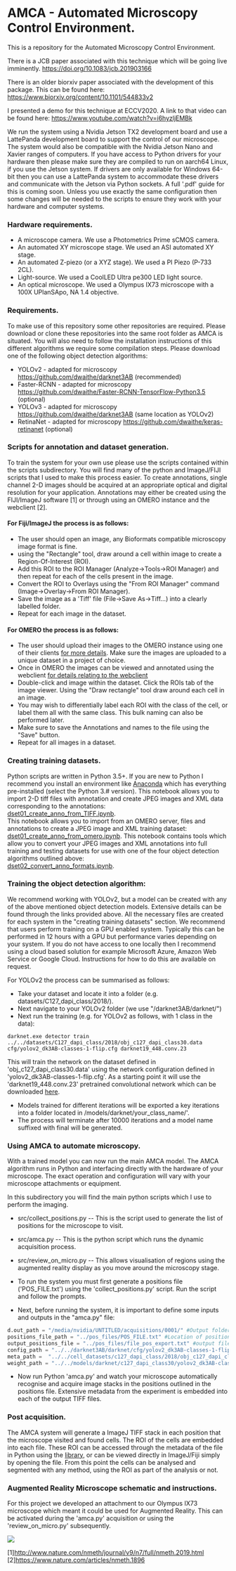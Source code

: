 # AMCA - Automated Microscopy Control Environment.
This is a repository for the Automated Microscopy Control Environment.

There is a JCB paper associated with this technique which will be going live imminently.
https://doi.org/10.1083/jcb.201903166

There is an older biorxiv paper associated with the development of this package. This can be found here:
https://www.biorxiv.org/content/10.1101/544833v2

I presented a demo for this technique at ECCV2020. A link to that video can be found here:
https://www.youtube.com/watch?v=i6hyzljEMBk

We run the system using a Nvidia Jetson TX2 development board and use a LattePanda development board to support the control of our microscope. The system would also be compatible with the Nvidia Jetson Nano and Xavier ranges of computers. If you have access to Python drivers for your hardware then please make sure they are compiled to run on aarch64 Linux, if you use the Jetson system. If drivers are only available for Windows 64-bit then you can use a LattePanda system to accommodate these drivers and communicate with the Jetson via Python sockets. A full '.pdf' guide for this is coming soon. Unless you use exactly the same configuration then some changes will be needed to the scripts to ensure they work with your hardware and computer systems. 

### Hardware requirements. 
- A microscope camera. We use a Photometrics Prime sCMOS camera.  
- An automated XY microscope stage. We used an ASI automated XY stage.  
- An automated Z-piezo (or a XYZ stage). We used a PI Piezo (P-733 2CL).  
- Light-source. We used a CoolLED Ultra pe300 LED light source.  
- An optical microscope. We used a Olympus IX73 microscope with a 100X UPlanSApo, NA 1.4 objective.

### Requirements. 
To make use of this repository some other repositories are required. Please download or clone these repositories into the same root folder as AMCA is situated.  You will also need to follow the installation instructions of this different algorithms we require some compilation steps.
Please download one of the following object detection algorithms:  
- YOLOv2 - adapted for microscopy https://github.com/dwaithe/darknet3AB (recommended)
- Faster-RCNN - adapted for microscopy https://github.com/dwaithe/Faster-RCNN-TensorFlow-Python3.5 (optional)
- YOLOv3 - adapted for microscopy https://github.com/dwaithe/darknet3AB (same location as YOLOv2)
- RetinaNet - adapted for microscopy https://github.com/dwaithe/keras-retinanet (optional)

### Scripts for annotation and dataset generation. 
To train the system for your own use please use the scripts contained within the scripts subdirectory. You will find many of the python and ImageJ/FIJI scripts that I used to make this process easier. To create annotations, single channel 2-D images should be acquired at an appropriate optical and digital resolution for your application. Annotations may either be created using the FIJI/ImageJ software [1] or through using an OMERO instance and the webclient [2].
#### For Fiji/ImageJ the process is as follows:  
- The user should open an image, any Bioformats compatible microscopy image format is fine.  
- using the "Rectangle" tool, draw around a cell within image to create a Region-Of-Interest (ROI).  
- Add this ROI to the ROI Manager (Analyze->Tools->ROI Manager) and then repeat for each of the cells present in the image.  
- Convert the ROI to Overlays using the "From ROI Manager" command (Image->Overlay->From ROI Manager).  
- Save the image as a 'Tiff' file (File->Save As->Tiff...) into a clearly labelled folder.   
- Repeat for each image in the dataset.  
#### For OMERO the process is as follows:  
- The user should upload their images to the OMERO instance using one of their clients [for more details](https://help.openmicroscopy.org/getting-started-5.html).  Make sure the images are uploaded to a unique dataset in a project of choice.
- Once in OMERO the images can be viewed and annotated using the webclient [for details relating to the webclient](https://help.openmicroscopy.org/web-client.html)
- Double-click and image within the dataset. Click the ROIs tab of the image viewer. Using the "Draw rectangle" tool draw around each cell in an image.
- You may wish to differentially label each ROI with the class of the cell, or label them all with the same class. This bulk naming can also be performed later.
- Make sure to save the Annotations and names to the file using the "Save" button. 
- Repeat for all images in a dataset.


### Creating training datasets.   
Python scripts are written in Python 3.5+. If you are new to Python I recommend you install an environment like [Anaconda](https://www.anaconda.com/distribution/) which has everything pre-installed (select the Python 3.# version).
This notebook allows you to import 2-D tiff files with annotation and create JPEG images and XML data corresponding to the annotations:  
[dset01_create_anno_from_TIFF.ipynb](https://github.com/dwaithe/amca/blob/master/scripts/dset01_create_anno_from_TIFF.ipynb).  
This notebook allows you to import from an OMERO server, files and annotations to create a JPEG image and XML training dataset:  
[dset01_create_anno_from_omero.ipynb](https://github.com/dwaithe/amca/blob/master/scripts/dset01_create_anno_from_omero.ipynb). 
This notebook contains tools which allow you to convert your JPEG images and XML annotations into full training and testing datasets for use with one of the four object detection algorithms outlined above:  
[dset02_convert_anno_formats.ipynb](https://github.com/dwaithe/amca/blob/master/scripts/dset02_convert_anno_formats.ipynb).  


### Training the object detection algorithm:  
We recommend working with YOLOv2, but a model can be created with any of the above mentioned object detection models. Extensive details can be found through the links provided above. All the necessary files are created for each system in the "creating training datasets" section. We recommend that users perform training on a GPU enabled system. Typically this can be performed in 12 hours with a GPU but performance varies depending on your system. If you do not have access to one locally then I recommend using a cloud based solution for example Microsoft Azure, Amazon Web Service or Google Cloud. Instructions for how to do this are available on request.

For YOLOv2 the process can be summarised as follows:  
- Take your dataset and locate it into a folder (e.g. datasets/C127_dapi_class/2018/).  
- Next navigate to your YOLOv2 folder (we use "/darknet3AB/darknet/")
- Next run the training (e.g. for YOLOv2 as follows, with 1 class in the data):  
```
darknet.exe detector train ../../datasets/C127_dapi_class/2018/obj_c127_dapi_class30.data cfg/yolov2_dk3AB-classes-1-flip.cfg darknet19_448.conv.23
```
This will train the network on the dataset defined in 'obj_c127_dapi_class30.data' using the network configuration defined in 'yolov2_dk3AB-classes-1-flip.cfg'. As a starting point it will use the 'darknet19_448.conv.23' pretrained convolutional network which can be downloaded [here](https://pjreddie.com/media/files/darknet19_448.conv.23).  
- Models trained for different iterations will be exported a key iterations into a folder located in /models/darknet/your_class_name/'.
- The process will terminate after 10000 iterations and a model name suffixed with final will be generated.

### Using AMCA to automate microscopy.  
With a trained model you can now run the main AMCA model. The AMCA algorithm runs in Python and interfacing directly with the hardware of your microscope. The exact operation and configuration will vary with your microscope attachments or equipment. 

In this subdirectory you will find the main python scripts which I use to perform the imaging.
- src/collect_positions.py -- This is the script used to generate the list of positions for the microscope to visit.
- src/amca.py -- This is the python script which runs the dynamic acquisition process.
- src/review_on_micro.py -- This allows visualisation of regions using the augmented reality display as you move around the microscopy stage.

- To run the system you must first generate a positions file ('POS_FILE.txt') using the 'collect_positions.py' script. Run the script and follow the prompts.
- Next, before running the system, it is important to define some inputs and outputs in the "amca.py" file:
```Python
d.out_path = "/media/nvidia/UNTITLED/acquisitions/0001/" #Output folder for image Tiffs generated by microscope.
positions_file_path = "../pos_files/POS_FILE.txt" #Location of positions created by "collect_positions.py".
output_positions_file = "../pos_files/file_pos_export.txt" #output file containg all the positions where cells were located during the experiment.
config_path = "../../darknet3AB/darknet/cfg/yolov2_dk3AB-classes-1-flip.cfg" #The configuration used for training
meta_path =  "../../cell_datasets/c127_dapi_class/2018/obj_c127_dapi_class30.data" #The dataset file definition.
weight_path = "../../models/darknet/c127_dapi_class30/yolov2_dk3AB-classes-1-no-flip_final.weights" #The model created during the training phase.
```
- Now run Python 'amca.py' and watch your microscope automatically recognise and acquire image stacks in the positions outlined in the positions file. Extensive metadata from the experiment is embedded into each of the output TIFF files.

### Post acquisition. 
The AMCA system will generate a ImageJ TIFF stack in each position that the microscope visited and found cells. The ROI of the cells are embedded into each file. These ROI can be accessed through the metadata of the file in Python using the [library](https://github.com/dwaithe/ijpython_roi), or can be viewed directly in ImageJ/Fiji simply by opening the file. From this point the cells can be analysed and segmented with any method, using the ROI as part of the analysis or not. 

### Augmented Reality Microscope schematic and instructions. 
For this project we developed an attachment to our Olympus IX73 microscope which meant it could be used for Augmented Reality.
This can be activated during the 'amca.py' acquisition or using the 'review_on_micro.py' subsequently.

![](augmented_reality_microscope/gif_augmented_reality.gif)

[1]http://www.nature.com/nmeth/journal/v9/n7/full/nmeth.2019.html
[2]https://www.nature.com/articles/nmeth.1896

